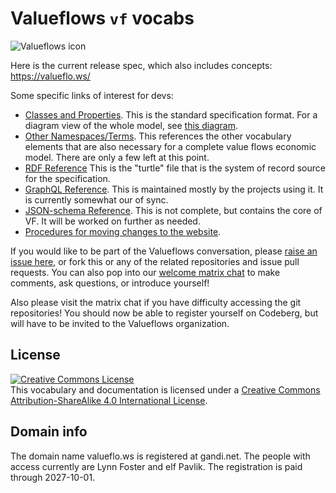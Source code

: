 # Valueflows `vf` vocabs

![Valueflows icon](https://codeberg.org/valueflows/valueflows/raw/branch/master/mkdocs/docs/assets/icon-0.svg)

Here is the current release spec, which also includes concepts: https://valueflo.ws/

Some specific links of interest for devs:

* [Classes and Properties](https://w3id.org/lode/owlapi/https://codeberg.org/valueflows/pages/raw/branch/main/assets/all_vf.TTL).  This is the standard specification format. For a diagram view of the whole model, see [this diagram](https://www.valueflo.ws/assets/ValueFlowsUML.png).
* [Other Namespaces/Terms](https://www.valueflo.ws/specification/external-terms/).  This references the other vocabulary elements that are also necessary for a complete value flows economic model.  There are only a few left at this point.
* [RDF Reference](https://codeberg.org/valueflows/pages/src/branch/main/assets/all_vf.TTL)  This is the "turtle" file that is the system of record source for the specification.
* [GraphQL Reference](https://lab.allmende.io/valueflows/vf-schemas/vf-graphql/-/tree/sprout/lib/schemas).  This is maintained mostly by the projects using it.  It is currently somewhat our of sync.
* [JSON-schema Reference](https://www.valueflo.ws/specification/json-schemas/).  This is not complete, but contains the core of VF.  It will be worked on further as needed.
* [Procedures for moving changes to the website](https://codeberg.org/valueflows/valueflows/Website-publishing-procedure.md).

If you would like to be part of the Valueflows conversation, please [raise an issue here](https://codeberg.org/valueflows/valueflows/issues), or fork this or any of the related repositories and issue pull requests.  You can also pop into our [welcome matrix chat](https://matrix.to/#/#valueflows:matrix.org) to make comments, ask questions, or introduce yourself!

Also please visit the matrix chat if you have difficulty accessing the git repositories!  You should now be able to register yourself on Codeberg, but will have to be invited to the Valueflows organization.

## License

<a rel="license" href="http://creativecommons.org/licenses/by-sa/4.0/"><img alt="Creative Commons License" style="border-width:0" src="https://i.creativecommons.org/l/by-sa/4.0/88x31.png" /></a><br />This vocabulary and documentation is licensed under a <a rel="license" href="http://creativecommons.org/licenses/by-sa/4.0/">Creative Commons Attribution-ShareAlike 4.0 International License</a>.

## Domain info

The domain name valueflo.ws is registered at gandi.net.  The people with access currently are Lynn Foster and elf Pavlik.  The registration is paid through 2027-10-01.

